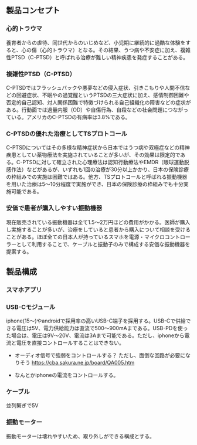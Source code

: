 ## 製品コンセプト

### 心的トラウマ
養育者からの虐待、同世代からのいじめなど、小児期に継続的に過酷な体験をすると、心の傷（心的トラウマ）となる。その結果、うつ病や不安症に加え、複雑性PTSD（C-PTSD）と呼ばれる治療が難しい精神疾患を発症することがある。

### 複雑性PTSD（C-PTSD）
C-PTSDではフラッシュバックや悪夢などの侵入症状、引きこもりや人間不信などの回避症状、不眠やの過覚醒というPTSDの三大症状に加え、感情制御困難や否定的自己認知、対人関係困難で特徴づけられる自己組織化の障害などの症状がある。行動面では過量内服（OD）や自傷行為、自殺などの社会問題につながっている。アメリカのC-PTSDの有病率は3.8%である。

### C-PTSDの優れた治療としてTSプロトコール
C-PTSDについてはその多様な精神症状から日本ではうつ病や双極症などの精神疾患としてい薬物療法を実施されていることが多いが、その効果は限定的である。C-PTSDに対して確立された心理療法は認知行動療法やEMDR（眼球運動脱感作法）などがあるが、いずれも1回の治療が30分以上かかり、日本の保険診療の枠組みでの実施は困難ではある。他方、TSプロトコールと呼ばれる振動機器を用いた治療は5〜10分程度で実施ができ、日本の保険診療の枠組みでも十分実施可能である。

### 安価で患者が購入しやすい振動機器
現在販売されている振動機器は全て1.5〜2万円ほどの費用がかかる。医師が購入し実施することが多いが、治療をしていると患者から購入について相談を受けることがある。ほぼ全ての日本人が持っているスマホを電源・マイクロコントローラーとして利用することで、ケーブルと振動子のみで構成する安価な振動機器を提案する。

## 製品構成

### スマホアプリ

### USB-Cモジュール
iphone(15〜)やandroidで採用率の高いUSB-C端子を採用する。USB-Cで供給できる電圧は5V、電力供給能力は直流で500〜900mAまである。USB-PDを使った場合は、電圧は9V～20V、電流は3Aまで可能である。ただし、iphoneから電流と電圧を直接コントロールすることはできない。

- オーディオ信号で強弱をコントロールする？
ただし、面倒な回路が必要になりそう
https://cba.sakura.ne.jp/board/QA005.htm

- なんとかiphoneの電流をコントロールする。


### ケーブル
並列繋ぎで5V

### 振動モーター
振動モーターは壊れやすいため、取り外しができる構成とする。
